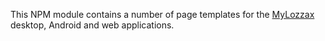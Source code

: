 This NPM module contains a number of page templates for the [MyLozzax](https://mylozzax.com) desktop, Android and web applications.